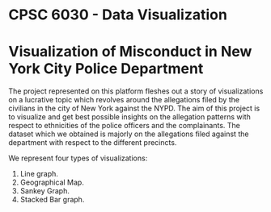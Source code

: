 # CPSC 6030 - Data Visualization 

# Visualization of Misconduct in New York City Police Department

The project represented on this platform fleshes out a story of visualizations on a lucrative topic which revolves around the allegations filed by the civilians in the city of New York against the NYPD. The aim of this project is to visualize and get best possible insights on the allegation patterns with respect to ethnicities of the police officers and the complainants. The dataset which we obtained is majorly on the allegations filed against the department with respect to the different precincts. 

We represent four types of visualizations:

1) Line graph.
2) Geographical Map.
3) Sankey Graph.
4) Stacked Bar graph.





